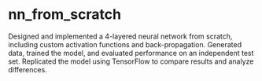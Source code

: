 # nn_from_scratch
Designed and implemented a 4-layered neural network from scratch, including custom activation functions and back-propagation. Generated data, trained the model, and evaluated performance on an independent test set. Replicated the model using TensorFlow to compare results and analyze differences.
